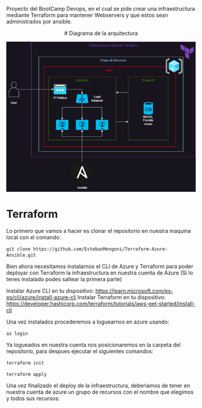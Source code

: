 Proyecto del BootCamp Devops, en el cual se pide crear una infraestructura mediante Terraform para mantener Webservers y que estos sean administrados por ansible.
<p align="center">
                                           # Diagrama de la arquitectura
  
  ![](./images/infra_azure.png)
<p>

# Terraform
  
Lo primero que vamos a hacer es clonar el repositorio en nuestra maquina local con el comando:
  
```
git clone https://github.com/EstebanMengoni/Terraform-Azure-Ansible.git
```
Bien ahora necesitamos instalarnos el CLI de Azure y Terraform para poder deployar con Terraform la infraestructura en nuestra cuenta de Azure (Si lo tenes instalado podes saltear la primera parte)

Instalar Azure CLI en tu dispositivo: https://learn.microsoft.com/es-es/cli/azure/install-azure-cli
Instalar Terraform en tu dispositivo: https://developer.hashicorp.com/terraform/tutorials/aws-get-started/install-cli
  
Una vez instalados procederemos a loguearnos en azure usando:
  
```
az login
```
  
Ya logueados en nuestra cuenta nos posicionaremos en la carpeta del repositorio, para despues ejecutar el siguientes comandos:
  
```
terraform init
```
```
terraform apply
```
  
Una vez finalizado el deploy de la infraestructura, deberiamos de tener en nuestra cuenta de azure un grupo de recursos con el nombre que elegimos y todos sus recursos:
  

